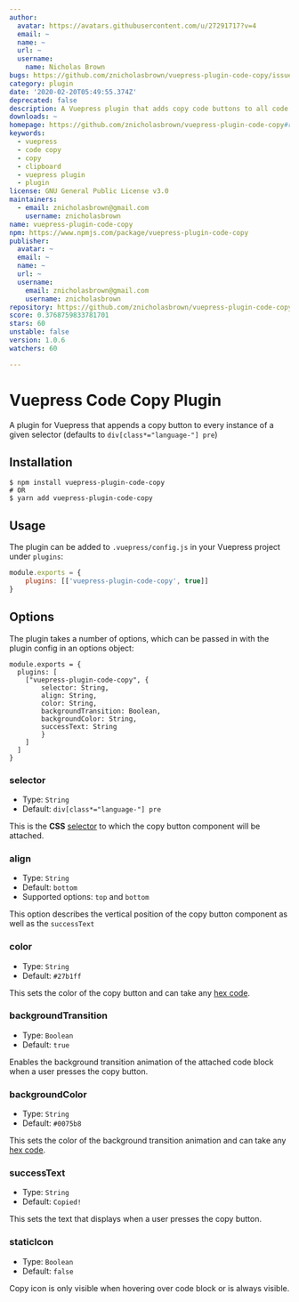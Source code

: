 ```yaml
---
author:
  avatar: https://avatars.githubusercontent.com/u/27291717?v=4
  email: ~
  name: ~
  url: ~
  username:
    name: Nicholas Brown
bugs: https://github.com/znicholasbrown/vuepress-plugin-code-copy/issues
category: plugin
date: '2020-02-20T05:49:55.374Z'
deprecated: false
description: A Vuepress plugin that adds copy code buttons to all code blocks.
downloads: ~
homepage: https://github.com/znicholasbrown/vuepress-plugin-code-copy#readme
keywords:
  - vuepress
  - code copy
  - copy
  - clipboard
  - vuepress plugin
  - plugin
license: GNU General Public License v3.0
maintainers:
  - email: znicholasbrown@gmail.com
    username: znicholasbrown
name: vuepress-plugin-code-copy
npm: https://www.npmjs.com/package/vuepress-plugin-code-copy
publisher:
  avatar: ~
  email: ~
  name: ~
  url: ~
  username:
    email: znicholasbrown@gmail.com
    username: znicholasbrown
repository: https://github.com/znicholasbrown/vuepress-plugin-code-copy
score: 0.3768759833781701
stars: 60
unstable: false
version: 1.0.6
watchers: 60

---
```


# Vuepress Code Copy Plugin

A plugin for Vuepress that appends a copy button to every instance of a given selector (defaults to `div[class*="language-"] pre`)

## Installation

```
$ npm install vuepress-plugin-code-copy
# OR
$ yarn add vuepress-plugin-code-copy
```

## Usage

The plugin can be added to `.vuepress/config.js` in your Vuepress project under `plugins`:

```javascript
module.exports = {
    plugins: [['vuepress-plugin-code-copy', true]]
}
```

## Options

The plugin takes a number of options, which can be passed in with the plugin config in an options object:

```
module.exports = {
  plugins: [
    ["vuepress-plugin-code-copy", {
        selector: String,
        align: String,
        color: String,
        backgroundTransition: Boolean,
        backgroundColor: String,
        successText: String
        }
    ]
  ]
}
```

### selector

-   Type: `String`
-   Default: `div[class*="language-"] pre`

This is the **CSS** [selector](https://developer.mozilla.org/en-US/docs/Web/CSS/CSS_Selectors) to which the copy button component will be attached.

### align

-   Type: `String`
-   Default: `bottom`
-   Supported options: `top` and `bottom`

This option describes the vertical position of the copy button component as well as the `successText`

### color

-   Type: `String`
-   Default: `#27b1ff`

This sets the color of the copy button and can take any [hex code](https://htmlcolorcodes.com/).

### backgroundTransition

-   Type: `Boolean`
-   Default: `true`

Enables the background transition animation of the attached code block when a user presses the copy button.

### backgroundColor

-   Type: `String`
-   Default: `#0075b8`

This sets the color of the background transition animation and can take any [hex code](https://htmlcolorcodes.com/).

### successText

-   Type: `String`
-   Default: `Copied!`

This sets the text that displays when a user presses the copy button.

### staticIcon

-   Type: `Boolean`
-   Default: `false`

Copy icon is only visible when hovering over code block or is always visible. 